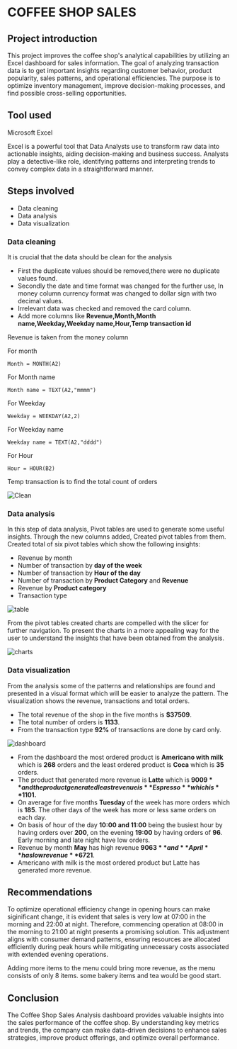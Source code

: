 # COFFEE SHOP SALES

## Project introduction
This project improves the coffee shop's analytical capabilities by utilizing an Excel dashboard for sales information. The goal of analyzing transaction data is to get important insights regarding customer behavior, product popularity, sales patterns, and operational efficiencies. The purpose is to optimize inventory management, improve decision-making processes, and find possible cross-selling opportunities.

## Tool used
Microsoft Excel 

Excel is a powerful tool that Data Analysts use to transform raw data into actionable insights, aiding decision-making and business success. Analysts play a detective-like role, identifying patterns and interpreting trends to convey complex data in a straightforward manner.

## Steps involved
* Data cleaning
* Data analysis
* Data visualization

### Data cleaning
It is crucial that the data should be clean for the analysis
* First the duplicate values should be removed,there were no duplicate values found.
* Secondly the date and time format was changed for the further use, In money column currency format was changed to dollar sign with two decimal values.
* Irrelevant data was checked and removed the card column.
* Add more columns like **Revenue,Month,Month name,Weekday,Weekday name,Hour,Temp transaction id**

Revenue is taken from the money column

For month
```
Month = MONTH(A2)
```

For Month name
```
Month name = TEXT(A2,"mmmm")
```

For Weekday
```
Weekday = WEEKDAY(A2,2)
```

For Weekday name
```
Weekday name = TEXT(A2,"dddd")
```

For Hour
```
Hour = HOUR(B2)
```

Temp transaction is to find the total count of orders


![Clean](https://github.com/user-attachments/assets/433a4cb0-24ab-49db-bdd3-988c6d09a8b0)

### Data analysis

In this step of data analysis, Pivot tables are used to generate some useful insights. Through the new columns added, Created pivot tables from them. Created total of six pivot tables which show the following insights:
* Revenue by month
* Number of transaction by **day of the week**
* Number of transaction by **Hour of the day**
* Number of transaction by **Product Category** and **Revenue**
* Revenue by **Product category**
* Transaction type

![table](https://github.com/user-attachments/assets/67d9943b-dac2-4f13-a419-9323a725b4b8)
     
From the pivot tables created charts are compelled with the slicer for further navigation. To present the charts in a more appealing way for the user to understand the insights that have been obtained from the analysis.

![charts](https://github.com/user-attachments/assets/01bf15e4-8043-4469-aa5e-b851568d5ae1)

### Data visualization

From the analysis some of the patterns and relationships are found and presented in a visual format which will be easier to analyze the pattern. The visualization shows the revenue, transactions and total orders.
* The total revenue of the shop in the five months is **$37509**.
* The total number of orders is **1133**.
* From the transaction type **92%** of transactions are done by card only.

![dashboard](https://github.com/user-attachments/assets/1fd30253-c229-48e8-8753-0d953c0e9031)

* From the dashboard the most ordered product is **Americano with milk** which is **268** orders and the least ordered product is **Coca** which is **35** orders.
* The product that generated more revenue is **Latte** which is **$9009** and the product generated least revenue is **Espresso** which is **$1101.**
* On average for five months **Tuesday** of the week has more orders which is **185**. The other days of the week has more or less same orders on each day.
* On basis of hour of the day **10:00 and 11:00** being the busiest hour by having orders over **200**, on the evening **19:00** by having orders of **96**. Early morning and late night have low orders.
* Revenue by month **May** has high revenue **$9063** and **April** has low revenue **$6721**.
* Americano with milk is the most ordered product but Latte has generated more revenue.

## Recommendations

To optimize operational efficiency change in opening hours can make siginificant change, it is evident that sales is very low at 07:00 in the morning and 22:00 at night. Therefore, commencing operation at 08:00 in the morning to 21:00 at night presents a promising solution. This adjustment aligns with consumer demand patterns, ensuring resources are allocated efficiently during peak hours while mitigating unnecessary costs associated with extended evening operations. 

Adding more items to the menu could bring more revenue, as the menu consists of only 8 items. some bakery items and tea would be good start.

## Conclusion
The Coffee Shop Sales Analysis dashboard provides valuable insights into the sales performance of the coffee shop. By understanding key metrics and trends, the company can make data-driven decisions to enhance sales strategies, improve product offerings, and optimize overall performance.
